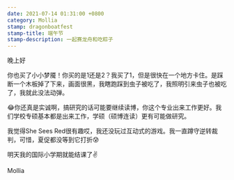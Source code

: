 ```yaml
---
date: 2021-07-14 01:31:00 +0800
category: Mollia
stamp: dragonboatfest
stamp-title: 端午节
stamp-description: 一起赛龙舟和吃粽子
---
```


<p>
晚上好

你也买了小小梦魇！你买的是1还是2？我买了1，但是很快在一个地方卡住。是踩断一个木板掉了下来，画面很黑，我瞎跑踩到虫子被吃了，我照明引来虫子也被吃了，我就此没法动弹。

😂你还真是实诚啊，搞研究的话可能要继续读博，你这个专业出来工作更好。我们学校专硕基本都是出来工作，学硕（硕博连读）更有可能做研究。

我觉得She Sees Red很有趣哎，我还没玩过互动式的游戏。我一直蹲守逆转裁判，可惜，夏促都没等到它打折😰

明天我的国际小学期就能结课了✌

Mollia
</p>